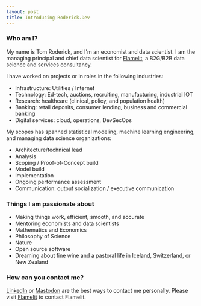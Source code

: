 ```yaml
---
layout: post
title: Introducing Roderick.Dev
---
```


### Who am I?

My name is Tom Roderick, and I'm an economist and data scientist. I am the managing principal and chief data scientist for [Flamelit](https://flamelit.tech), a B2G/B2B data science and services consultancy. <!--more-->

I have worked on projects or in roles in the following industries:

* Infrastructure: Utilities / Internet
* Technology: Ed-tech, auctions, recruiting, manufacturing, industrial IOT
* Research: healthcare (clinical, policy, and population health)
* Banking: retail deposits, consumer lending, business and commercial banking
* Digital services: cloud, operations, DevSecOps

My scopes has spanned statistical modeling, machine learning engineering, and managing data science organizations:

* Architecture/technical lead
* Analysis
* Scoping / Proof-of-Concept build
* Model build
* Implementation
* Ongoing performance assessment
* Communication: output socialization / executive communication

### Things I am passionate about

* Making things work, efficient, smooth, and accurate
* Mentoring economists and data scientists
* Mathematics and Economics
* Philosophy of Science
* Nature
* Open source software
* Dreaming about fine wine and a pastoral life in Iceland, Switzerland, or New Zealand

### How can you contact me?

[LinkedIn](https://www.linkedin.com/in/thomaseroderick/) or <a rel="me" href="https://econtwitter.net/@tomrod">Mastodon</a> are the best ways to contact me personally. Please visit [Flamelit](https://flamelit.tech) to contact Flamelit.


